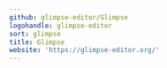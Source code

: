 ```yaml
---
github: glimpse-editor/Glimpse
logohandle: glimpse-editor
sort: glimpse
title: Glimpse
website: 'https://glimpse-editor.org/'
---
```

